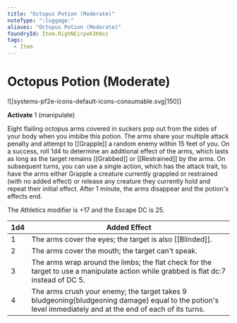 ```yaml
---
title: "Octopus Potion (Moderate)"
noteType: ":luggage:"
aliases: "Octopus Potion (Moderate)"
foundryId: Item.RigVNEirpeK3K0xz
tags:
  - Item
---
```


# Octopus Potion (Moderate)
![[systems-pf2e-icons-default-icons-consumable.svg|150]]

**Activate** 1 (manipulate)

Eight flailing octopus arms covered in suckers pop out from the sides of your body when you imbibe this potion. The arms share your multiple attack penalty and attempt to [[Grapple]] a random enemy within 15 feet of you. On a success, roll 1d4 to determine an additional effect of the arms, which lasts as long as the target remains [[Grabbed]] or [[Restrained]] by the arms. On subsequent turns, you can use a single action, which has the attack trait, to have the arms either Grapple a creature currently grappled or restrained (with no added effect) or release any creature they currently hold and repeat their initial effect. After 1 minute, the arms disappear and the potion's effects end.

The Athletics modifier is +17 and the Escape DC is 25.

| 1d4 | Added Effect |
| --- | --- |
| 1 | The arms cover the eyes; the target is also [[Blinded]]. |
| 2 | The arms cover the mouth; the target can't speak. |
| 3 | The arms wrap around the limbs; the flat check for the target to use a manipulate action while grabbed is flat dc:7 instead of DC 5. |
| 4 | The arms crush your enemy; the target takes 9 bludgeoning{bludgeoning damage} equal to the potion's level immediately and at the end of each of its turns. |
